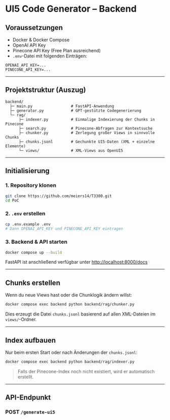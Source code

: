 # UI5 Code Generator – Backend

## Voraussetzungen

- Docker & Docker Compose
- OpenAI API Key
- Pinecone API Key (Free Plan ausreichend)
- `.env`-Datei mit folgenden Einträgen:

```env
OPENAI_API_KEY=...
PINECONE_API_KEY=...
```

---

## Projektstruktur (Auszug)

```
backend/
  ├─ main.py                 # FastAPI-Anwendung
  ├─ generator.py            # GPT-gestützte Codegenerierung
  └─ rag/
      ├─ indexer.py          # Einmalige Indexierung der Chunks in Pinecone
      ├─ search.py           # Pinecone-Abfragen zur Kontextsuche
      ├─ chunker.py          # Zerlegung großer Views in sinnvolle Chunks
      ├─ chunks.jsonl        # Gechunkte UI5-Daten (XML + einzelne Elemente)
      └─ views/              # XML-Views aus OpenUI5
```

---

## Initialisierung

### 1. Repository klonen

```bash
git clone https://github.com/meiers14/T3300.git
cd PoC
```

### 2. `.env` erstellen

```bash
cp .env.example .env
# Dann OPENAI_API_KEY und PINECONE_API_KEY eintragen
```

### 3. Backend & API starten

```bash
docker compose up --build
```

FastAPI ist anschließend verfügbar unter [http://localhost:8000/docs](http://localhost:8000/docs)

---

## Chunks erstellen

Wenn du neue Views hast oder die Chunklogik ändern willst:

```bash
docker compose exec backend python backend/rag/chunker.py
```

Dies erzeugt die Datei `chunks.jsonl` basierend auf allen XML-Dateien im `views/`-Ordner.

---

## Index aufbauen

Nur beim ersten Start oder nach Änderungen der `chunks.jsonl`:

```bash
docker compose exec backend python backend/rag/indexer.py
```

> Falls der Pinecone-Index noch nicht existiert, wird er automatisch erstellt.

---

## API-Endpunkt

### POST `/generate-ui5`

